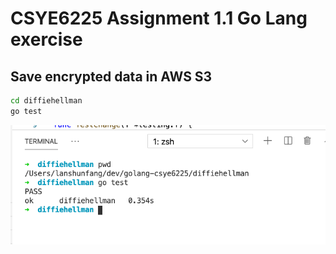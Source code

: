 # CSYE6225 Assignment 1.1 Go Lang exercise

## Save encrypted data in AWS S3
```bash
cd diffiehellman
go test
```
![](doc/images/2020-10-06-17-05-58.png)


